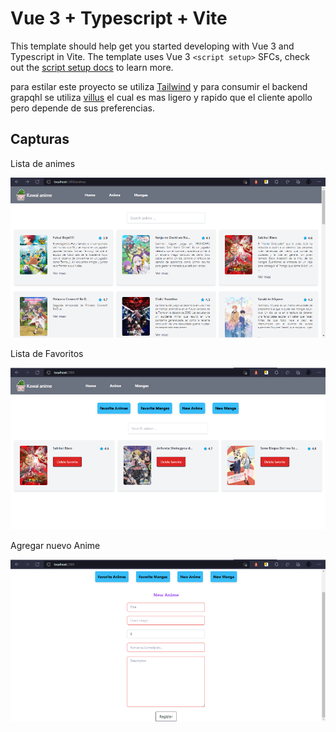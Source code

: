 # Vue 3 + Typescript + Vite

This template should help get you started developing with Vue 3 and Typescript in Vite. The template uses Vue 3 `<script setup>` SFCs, check out the [script setup docs](https://v3.vuejs.org/api/sfc-script-setup.html#sfc-script-setup) to learn more.

para estilar este proyecto se utiliza [Tailwind](https://tailwindcss.com/) y para consumir el backend grapqhl se utiliza [villus](https://villus.logaretm.com/) el cual es mas ligero y rapido que el cliente apollo pero depende de sus preferencias.


## Capturas

Lista de animes 

![Image text](assets/list.png)

Lista de Favoritos

![Image text](assets/favorite.png)


Agregar nuevo Anime

![Image text](assets/newmanga.png)


